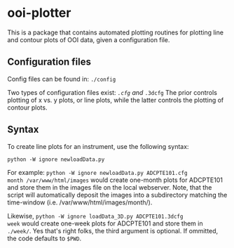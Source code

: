 # ooi-plotter
This is a package that contains automated plotting routines for plotting line and contour plots of OOI data, given a configuration file.

## Configuration files
Config files can be found in:
<code>./config</code>

Two types of configuration files exist:
<code>*.cfg</code>
and
<code>*.3dcfg</code>
The prior controls plotting of x vs. y plots, or line plots, while the latter controls the plotting of contour plots.

## Syntax
To create line plots for an instrument, use the following syntax:

<code>python -W ignore newloadData.py <config-file> <time-window> <output-dir></code>

For example:
<code>python -W ignore newloadData.py ADCPTE101.cfg month /var/www/html/images</code>
would create one-month plots for ADCPTE101 and store them in the images file on the local webserver. Note, that the script will automatically deposit the images into a subdirectory matching the time-window (i.e. /var/www/html/images/month/).

Likewise, <code>python -W ignore loadData_3D.py ADCPTE101.3dcfg week</code> would create one-week plots for ADCPTE101 and store them in <code>./week/</code>. Yes that's right folks, the third argument is optional. If ommitted, the code defaults to <code>$PWD</code>.
